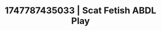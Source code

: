 ---
categories:
- Curvy goddess
- Immersive passion
- Sensual slow talk
- MILF
- Caressing curves
image: /assets/images/1747787435033.jpg
layout: post
seo:
  description: Featured content with exclusive Scat Fetish, ABDL Play. HD images available.
  keywords: Scat Fetish, ABDL Play
  og_image: /assets/images/1747787435033.jpg
  schema_type: VisualArtwork
tags:
- '#1747787435033'
- ABDL Play
- Scat Fetish
title: 1747787435033 | Scat Fetish ABDL Play
---